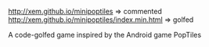 http://xem.github.io/minipoptiles => commented
http://xem.github.io/minipoptiles/index.min.html => golfed

A code-golfed game inspired by the Android game PopTiles